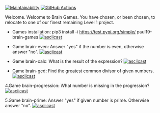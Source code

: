 [![Maintainability](https://api.codeclimate.com/v1/badges/0af5e1a9b6c03c6fb915/maintainability)](https://codeclimate.com/github/PaulG17/python-project-lvl1/maintainability)
[![GitHub Actions](https://img.shields.io/endpoint.svg?url=https%3A%2F%2Factions-badge.atrox.dev%2Fatrox%2Fsync-dotenv%2Fbadge)](https://github.com/PaulG17/python-project-lvl1/actions)


Welcome. 
Welcome to Brain Games. 
You have chosen, or been chosen, to relocate to one of our finest remaining Level 1 project.


- Games installation:  pip3 install -i https://test.pypi.org/simple/ paul19-brain-games
[![asciicast](https://asciinema.org/a/368412.svg)](https://asciinema.org/a/368412)

- Game brain-even: Answer "yes" if the number is even, otherwise answer "no".
[![asciicast](https://asciinema.org/a/367870.svg)](https://asciinema.org/a/367870)

- Game brain-calc: What is the result of the expression?
[![asciicast](https://asciinema.org/a/367871.svg)](https://asciinema.org/a/367871)

- Game brain-gcd: Find the greatest common divisor of given numbers.
[![asciicast](https://asciinema.org/a/367872.svg)](https://asciinema.org/a/367872)

4.Game brain-progression: What number is missing in the progression?
[![asciicast](https://asciinema.org/a/367873.svg)](https://asciinema.org/a/367873)

5.Game brain-prime: Answer "yes" if given number is prime. Otherwise answer "no".
[![asciicast](https://asciinema.org/a/367874.svg)](https://asciinema.org/a/367874)
